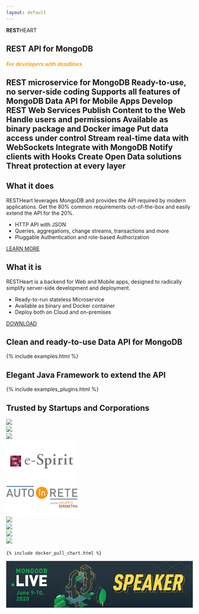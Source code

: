 ```yaml
---
layout: default
---
```


<section id="top">
    <section class="my-0">
        <div class="pt-4 ml-3 ml-md-5 top-1 text-lightcyan text-break"><strong>REST</strong>HEART</div>
        <h2 class="mt-2 ml-3 ml-md-5 top-2 text-lightcyan text-break">REST API for MongoDB</h2>
        <h5 class="mt-2 ml-3 ml-md-5 top-2 text-break text-mark" style="color:orange"><i>For developers with deadlines</i></h5>
    </section>
</section>

<section class="cd-intro mt-4 mb-2">
    <h1 class="cd-headline d-block justify-content-center letters type">
        <span class="cd-words-wrapper waiting restheart-red">
            <b class="is-visible">REST microservice for MongoDB</b>
            <b>Ready-to-use, no server-side coding</b>
            <b>Supports all features of MongoDB</b>
            <b>Data API for Mobile Apps</b>
            <b>Develop REST Web Services</b>
            <b>Publish Content to the Web</b>
            <b>Handle users and permissions</b>
            <b>Available as binary package and Docker image</b>
            <b>Put data access under control</b>
            <b>Stream real-time data with WebSockets</b>
            <b>Integrate with MongoDB</b>
            <b>Notify clients with Hooks</b>
            <b>Create Open Data solutions</b>            
            <b>Threat protection at every layer</b>
        </span>
    </h1>
</section>

<section id="call-to-action" class="call-to-action">
    <div class="container-fluid">
        <div class="row">
            <div class="col-md-6 mb-5 call-to-action__item call-to-action__first">
                <h2 class="call-to-action__title">What it does</h2>
                <p>RESTHeart leverages MongoDB and provides the API required by modern applications. Get the 80% common requirements out-of-the-box and easily extend the API for the 20%.</p>
                <ul class="">
                    <li>HTTP API with JSON</li>
                    <li>Queries, aggregations, change streams, transactions and more</li>
                    <li>Pluggable Authentication and role-based Authorization</li>
                </ul>
                <a href="{{ "/docs" | prepend: site.baseurl }}" class="btn bg-info ml-1 mt-3 my-0 btn-md">LEARN MORE</a>
            </div>
            <div class="col-md-6 mb-5 call-to-action__item call-to-action__first">
                <h2 class="call-to-action__title">What it is</h2>
                <p>RESTHeart is a backend for Web and Mobile apps, designed to radically simplify server-side development and deployment.</p>
                <ul class="">
                    <li>Ready-to-run stateless Microservice</li>
                    <li>Available as binary and Docker container</li>
                    <li>Deploy both on Cloud and on-premises</li>
                </ul>
                <a href="{{ "/get" | prepend: site.baseurl }}" class="btn bg-primary ml-1 mt-3 btn-md">DOWNLOAD</a>
            </div>
        </div>
    </div>
</section>

<div class="container">
    <h2 class="text-center restheart-red">Clean and ready-to-use Data API for MongoDB</h2>
</div>

<section id="examples" class="slice bg-white my-0 pb-0">
    {% include examples.html %}
</section>

<div class="container">
    <h2 class="text-center restheart-red m-0 mb-2">Elegant Java Framework to extend the API</h2>
</div>

<section id="examples-plugins" class="slice bg-white">
    {% include examples_plugins.html %}
</section>

<section id="trusted-by">
    <div class="row mx-0">
        <div id="customers" class="container-fluid my-2">
            <h2 class="text-center restheart-red">
                Trusted by Startups and Corporations
            </h2>
            <div class="customer-logos">
                <div class="slide my-2"><img src="/images/customers/ng-logo.png"></div>
                <div class="slide my-2"><img src="/images/customers/aci-infomobility.png"></div>
                <div class="slide my-2"><img src="/images/customers/unisys.png"></div>
                <div class="slide my-2"><img src="/images/customers/e-spirit.png"></div>
                <div class="slide my-2"><img src="/images/customers/autoinrete.png"></div>
                <div class="slide my-2"><img src="/images/customers/croqqer-logo.png"></div>
                <div class="slide my-2"><img src="/images/customers/radiotraffic.png"></div>
                <div class="slide my-2"><img src="/images/customers/nativa.png"></div>
                <div class="slide my-2"><img src="/images/customers/conquest.png"></div>
            </div>
        </div>
    </div>
</section>

<section class="chart mt-3" id="chart">

    {% include docker_pull_chart.html %}

</section>

<div class="jumbotron bg-white text-white text-center mt-3 mb-0 py-4">
    <a href="https://youtu.be/VMaKyQkXByo" target="_blank">
        <img src="/images/MDB-Live-Speaker-Badge-Horizontal.png" class="img-responsive"/>
    </a>
</div>

<link rel="stylesheet" href="assets/animated-headline/css/style.css"> <!-- Resource style -->
<script src="assets/animated-headline/js/modernizr.js"></script> <!-- Modernizr -->
<script src="assets/animated-headline/js/main.js"></script>

